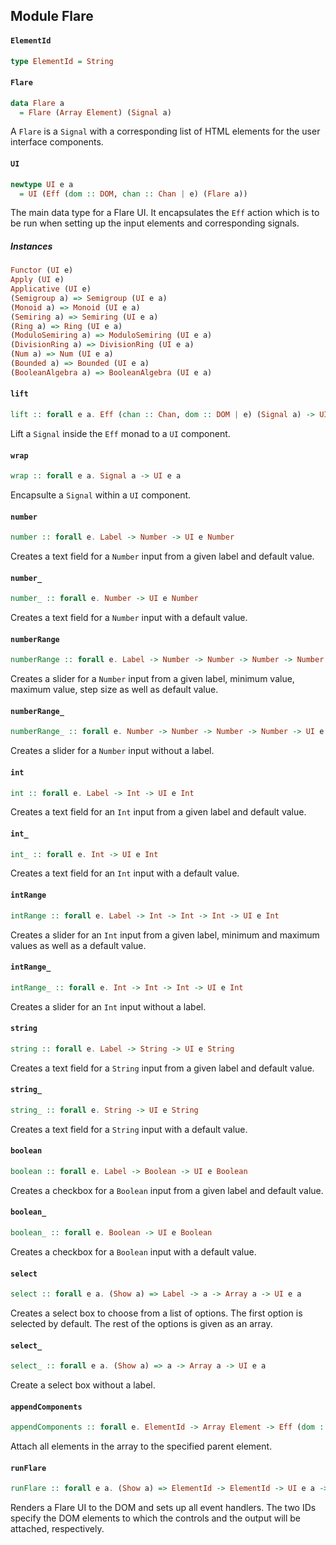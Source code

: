 ## Module Flare

#### `ElementId`

``` purescript
type ElementId = String
```

#### `Flare`

``` purescript
data Flare a
  = Flare (Array Element) (Signal a)
```

A `Flare` is a `Signal` with a corresponding list of HTML elements
for the user interface components.

#### `UI`

``` purescript
newtype UI e a
  = UI (Eff (dom :: DOM, chan :: Chan | e) (Flare a))
```

The main data type for a Flare UI. It encapsulates the `Eff` action
which is to be run when setting up the input elements and corresponding
signals.

##### Instances
``` purescript
Functor (UI e)
Apply (UI e)
Applicative (UI e)
(Semigroup a) => Semigroup (UI e a)
(Monoid a) => Monoid (UI e a)
(Semiring a) => Semiring (UI e a)
(Ring a) => Ring (UI e a)
(ModuloSemiring a) => ModuloSemiring (UI e a)
(DivisionRing a) => DivisionRing (UI e a)
(Num a) => Num (UI e a)
(Bounded a) => Bounded (UI e a)
(BooleanAlgebra a) => BooleanAlgebra (UI e a)
```

#### `lift`

``` purescript
lift :: forall e a. Eff (chan :: Chan, dom :: DOM | e) (Signal a) -> UI e a
```

Lift a `Signal` inside the `Eff` monad to a `UI` component.

#### `wrap`

``` purescript
wrap :: forall e a. Signal a -> UI e a
```

Encapsulte a `Signal` within a `UI` component.

#### `number`

``` purescript
number :: forall e. Label -> Number -> UI e Number
```

Creates a text field for a `Number` input from a given label and default
value.

#### `number_`

``` purescript
number_ :: forall e. Number -> UI e Number
```

Creates a text field for a `Number` input with a default value.

#### `numberRange`

``` purescript
numberRange :: forall e. Label -> Number -> Number -> Number -> Number -> UI e Number
```

Creates a slider for a `Number` input from a given label,
minimum value, maximum value, step size as well as default value.

#### `numberRange_`

``` purescript
numberRange_ :: forall e. Number -> Number -> Number -> Number -> UI e Number
```

Creates a slider for a `Number` input without a label.

#### `int`

``` purescript
int :: forall e. Label -> Int -> UI e Int
```

Creates a text field for an `Int` input from a given label and default
value.

#### `int_`

``` purescript
int_ :: forall e. Int -> UI e Int
```

Creates a text field for an `Int` input with a default value.

#### `intRange`

``` purescript
intRange :: forall e. Label -> Int -> Int -> Int -> UI e Int
```

Creates a slider for an `Int` input from a given label, minimum and
maximum values as well as a default value.

#### `intRange_`

``` purescript
intRange_ :: forall e. Int -> Int -> Int -> UI e Int
```

Creates a slider for an `Int` input without a label.

#### `string`

``` purescript
string :: forall e. Label -> String -> UI e String
```

Creates a text field for a `String` input from a given label and default
value.

#### `string_`

``` purescript
string_ :: forall e. String -> UI e String
```

Creates a text field for a `String` input with a default value.

#### `boolean`

``` purescript
boolean :: forall e. Label -> Boolean -> UI e Boolean
```

Creates a checkbox for a `Boolean` input from a given label and default
value.

#### `boolean_`

``` purescript
boolean_ :: forall e. Boolean -> UI e Boolean
```

Creates a checkbox for a `Boolean` input with a default value.

#### `select`

``` purescript
select :: forall e a. (Show a) => Label -> a -> Array a -> UI e a
```

Creates a select box to choose from a list of options. The first option
is selected by default. The rest of the options is given as an array.

#### `select_`

``` purescript
select_ :: forall e a. (Show a) => a -> Array a -> UI e a
```

Create a select box without a label.

#### `appendComponents`

``` purescript
appendComponents :: forall e. ElementId -> Array Element -> Eff (dom :: DOM | e) Unit
```

Attach all elements in the array to the specified parent element.

#### `runFlare`

``` purescript
runFlare :: forall e a. (Show a) => ElementId -> ElementId -> UI e a -> Eff (dom :: DOM, chan :: Chan | e) Unit
```

Renders a Flare UI to the DOM and sets up all event handlers. The two IDs
specify the DOM elements to which the controls and the output will be
attached, respectively.



